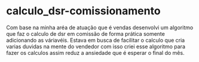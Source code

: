 # calculo_dsr-comissionamento
Com base na minha aréa de atuação que é vendas desenvolvi um algoritmo que faz o calculo de dsr em comissão de forma prática somente adicionando as váriavéis.
Estava em busca de facilitar o calculo que cria varias duvidas na mente do vendedor com isso criei esse algoritmo para fazer os calculos 
assim reduz a ansiedade que é esperar o final do mês.
